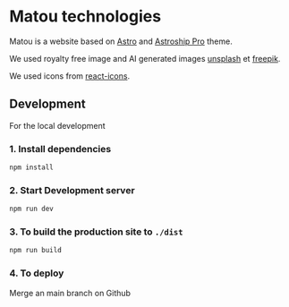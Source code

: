 # Matou technologies

Matou is a website based on [Astro](https://astro.build/) and [Astroship Pro](https://astroship-pro.web3templates.com/) theme.

We used royalty free image and AI generated images [unsplash](https://unsplash.com/fr) et [freepik](https://fr.freepik.com/).

We used icons from [react-icons](https://react-icons.github.io/react-icons/).

## Development

For the local development

### 1. Install dependencies

```bash
npm install
```

### 2. Start Development server

```bash
npm run dev
```

### 3. To build the production site to `./dist`

```bash
npm run build
```

### 4. To deploy

Merge an main branch on Github
